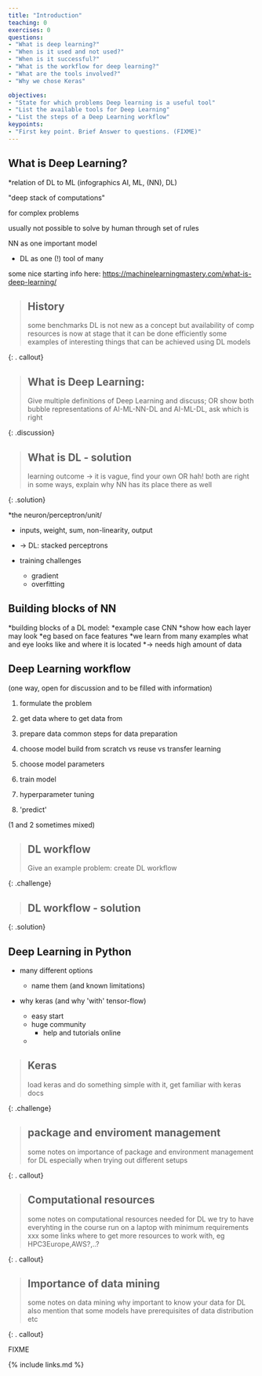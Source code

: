 ```yaml
---
title: "Introduction"
teaching: 0
exercises: 0
questions:
- "What is deep learning?"
- "When is it used and not used?"
- "When is it successful?"
- "What is the workflow for deep learning?"
- "What are the tools involved?"
- "Why we chose Keras"

objectives:
- "State for which problems Deep learning is a useful tool"
- "List the available tools for Deep Learning"
- "List the steps of a Deep Learning workflow"
keypoints:
- "First key point. Brief Answer to questions. (FIXME)"
---
```


## What is Deep Learning?

*relation of DL to ML (infographics AI, ML, (NN), DL)

"deep stack of computations"

for complex problems

usually not possible to solve by human through set of rules

NN as one important model

* DL as one (!) tool of many

some nice starting info here: https://machinelearningmastery.com/what-is-deep-learning/

> ## History
>
> some benchmarks
> DL is not new as a concept but availability of comp resources is now at stage that it can be done efficiently
> some examples of interesting things that can be achieved using DL models
>
>
{: . callout}

> ## What is Deep Learning:
>
> Give multiple definitions of Deep Learning and discuss;
> OR 
> show both bubble representations of AI-ML-NN-DL and AI-ML-DL, ask which is right
>
{: .discussion}

> ## What is DL - solution
>
> learning outcome -> it is vague, find your own
> OR
> hah! both are right in some ways, explain why NN has its place there as well
>
{: .solution}

*the neuron/perceptron/unit/

* inputs, weight, sum, non-linearity, output 
* -> DL: stacked perceptrons

* training challenges
  * gradient
  * overfitting

## Building blocks of NN

*building blocks of a DL model: 
    *example case CNN
        *show how each layer may look
        *eg based on face features
        *we learn from many examples what and eye looks like and where it is located
*-> needs high amount of data

## Deep Learning workflow

(one way, open for discussion and to be filled with information)
1. formulate the problem

2. get data
where to get data from

3. prepare data
common steps for data preparation

4. choose model 
build from scratch vs reuse vs transfer learning

5. choose model parameters

6. train model

7. hyperparameter tuning

8. 'predict'

(1 and 2 sometimes mixed)

> ## DL workflow
>
> Give an example problem: create DL workflow 
>
{: .challenge}

> ## DL workflow - solution
>
>
{: .solution}

## Deep Learning in Python

* many different options
    * name them (and known limitations)

* why keras (and why 'with' tensor-flow)
    * easy start
    * huge community
        * help and tutorials online
    * 

> ## Keras 
>
> load keras and do something simple with it, get familiar with keras docs 
>
{: .challenge}


> ## package and enviroment management
>
> some notes on importance of package and environment management for DL
> especially when trying out different setups
>
{: . callout}

> ## Computational resources
>
> some notes on computational resources needed for DL
> we try to have everyhting in the course run on a laptop with minimum requirements xxx
> some links where to get more resources to work with, eg HPC3Europe,AWS?,..?
>
{: . callout}

> ## Importance of data mining
>
> some notes on data mining
> why important to know your data for DL
> also mention that some models have prerequisites of data distribution etc
>
>
{: . callout}


FIXME

{% include links.md %}

